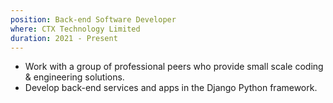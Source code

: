 ```yaml
---
position: Back-end Software Developer
where: CTX Technology Limited
duration: 2021 - Present
---
```


- Work with a group of professional peers who provide small scale coding & engineering solutions.
- Develop back-end services and apps in the Django Python framework.
